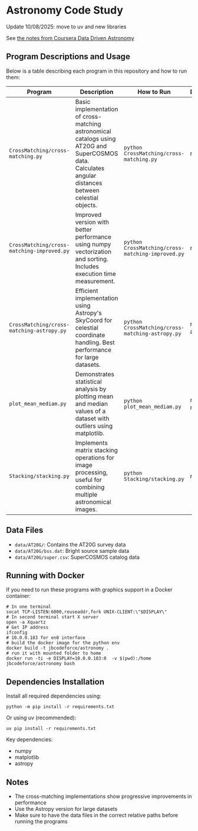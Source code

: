 # Astronomy Code Study

Update 10/08/2025: move to uv and new libraries

See [the notes from Coursera Data Driven Astronomy](https://jbcodeforce.github.io/python-code/astronomy/)

## Program Descriptions and Usage

Below is a table describing each program in this repository and how to run them:

| Program | Description | How to Run | Dependencies |
|---------|-------------|------------|--------------|
| `CrossMatching/cross-matching.py` | Basic implementation of cross-matching astronomical catalogs using AT20G and SuperCOSMOS data. Calculates angular distances between celestial objects. | ```python CrossMatching/cross-matching.py``` | numpy |
| `CrossMatching/cross-matching-improved.py` | Improved version with better performance using numpy vectorization and sorting. Includes execution time measurement. | ```python CrossMatching/cross-matching-improved.py``` | numpy, time |
| `CrossMatching/cross-matching-astropy.py` | Efficient implementation using Astropy's SkyCoord for celestial coordinate handling. Best performance for large datasets. | ```python CrossMatching/cross-matching-astropy.py``` | numpy, astropy |
| `plot_mean_mediam.py` | Demonstrates statistical analysis by plotting mean and median values of a dataset with outliers using matplotlib. | ```python plot_mean_mediam.py``` | numpy, matplotlib |
| `Stacking/stacking.py` | Implements matrix stacking operations for image processing, useful for combining multiple astronomical images. | ```python Stacking/stacking.py``` | numpy |

## Data Files
- `data/AT20G/`: Contains the AT20G survey data
- `data/AT20G/bss.dat`: Bright source sample data
- `data/AT20G/super.csv`: SuperCOSMOS catalog data

## Running with Docker

If you need to run these programs with graphics support in a Docker container:

```shell
# In one terminal 
socat TCP-LISTEN:6000,reuseaddr,fork UNIX-CLIENT:\"$DISPLAY\"
# In second terminal start X server
open -a Xquartz
# Get IP address 
ifconfig
# 10.0.0.183 for en0 interface
# build the docker image for the python env
docker build -t jbcodeforce/astronomy .
# run it with mounted folder to home
docker run -ti -e DISPLAY=10.0.0.183:0  -v $(pwd):/home jbcodeforce/astronomy bash
```

## Dependencies Installation

Install all required dependencies using:

```shell
python -m pip install -r requirements.txt
```

Or using uv (recommended):

```shell
uv pip install -r requirements.txt
```

Key dependencies:
- numpy
- matplotlib
- astropy

## Notes
- The cross-matching implementations show progressive improvements in performance
- Use the Astropy version for large datasets
- Make sure to have the data files in the correct relative paths before running the programs

